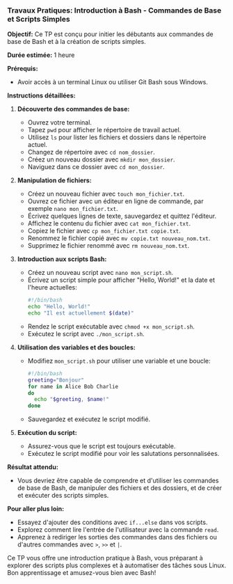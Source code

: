 ### Travaux Pratiques: Introduction à Bash - Commandes de Base et Scripts Simples

**Objectif:** Ce TP est conçu pour initier les débutants aux commandes de base de Bash et à la création de scripts simples.

**Durée estimée:** 1 heure

**Prérequis:**
- Avoir accès à un terminal Linux ou utiliser Git Bash sous Windows.

**Instructions détaillées:**

1. **Découverte des commandes de base:**
   - Ouvrez votre terminal.
   - Tapez `pwd` pour afficher le répertoire de travail actuel.
   - Utilisez `ls` pour lister les fichiers et dossiers dans le répertoire actuel.
   - Changez de répertoire avec `cd nom_dossier`.
   - Créez un nouveau dossier avec `mkdir mon_dossier`.
   - Naviguez dans ce dossier avec `cd mon_dossier`.

2. **Manipulation de fichiers:**
   - Créez un nouveau fichier avec `touch mon_fichier.txt`.
   - Ouvrez ce fichier avec un éditeur en ligne de commande, par exemple `nano mon_fichier.txt`.
   - Écrivez quelques lignes de texte, sauvegardez et quittez l'éditeur.
   - Affichez le contenu du fichier avec `cat mon_fichier.txt`.
   - Copiez le fichier avec `cp mon_fichier.txt copie.txt`.
   - Renommez le fichier copié avec `mv copie.txt nouveau_nom.txt`.
   - Supprimez le fichier renommé avec `rm nouveau_nom.txt`.

3. **Introduction aux scripts Bash:**
   - Créez un nouveau script avec `nano mon_script.sh`.
   - Écrivez un script simple pour afficher "Hello, World!" et la date et l'heure actuelles:
     ```bash
     #!/bin/bash
     echo "Hello, World!"
     echo "Il est actuellement $(date)"
     ```
   - Rendez le script exécutable avec `chmod +x mon_script.sh`.
   - Exécutez le script avec `./mon_script.sh`.

4. **Utilisation des variables et des boucles:**
   - Modifiez `mon_script.sh` pour utiliser une variable et une boucle:
     ```bash
     #!/bin/bash
     greeting="Bonjour"
     for name in Alice Bob Charlie
     do
       echo "$greeting, $name!"
     done
     ```
   - Sauvegardez et exécutez le script modifié.

5. **Exécution du script:**
   - Assurez-vous que le script est toujours exécutable.
   - Exécutez le script modifié pour voir les salutations personnalisées.

**Résultat attendu:**
- Vous devriez être capable de comprendre et d'utiliser les commandes de base de Bash, de manipuler des fichiers et des dossiers, et de créer et exécuter des scripts simples.

**Pour aller plus loin:**
- Essayez d'ajouter des conditions avec `if...else` dans vos scripts.
- Explorez comment lire l'entrée de l'utilisateur avec la commande `read`.
- Apprenez à rediriger les sorties des commandes dans des fichiers ou d'autres commandes avec `>`, `>>` et `|`.

Ce TP vous offre une introduction pratique à Bash, vous préparant à explorer des scripts plus complexes et à automatiser des tâches sous Linux. Bon apprentissage et amusez-vous bien avec Bash!

